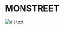 # MONSTREET #
![alt text]([http://url/to/img.png](https://drive.google.com/drive/folders/1hykktxMues8k0_NXRAoss6CXXm9ZT0Bt?hl=id)https://drive.google.com/drive/folders/1hykktxMues8k0_NXRAoss6CXXm9ZT0Bt?hl=id)
